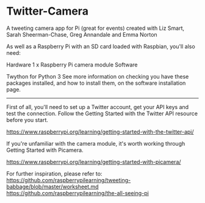 # Twitter-Camera
A tweeting camera app for Pi (great for events) created with Liz Smart, Sarah Sheerman-Chase, Greg Annandale and Emma Norton

As well as a Raspberry Pi with an SD card loaded with Raspbian, you'll also need:

Hardware
1 x Raspberry Pi camera module
Software

Twython for Python 3
See more information on checking you have these packages installed, and how to install them, on the software installation page.

-----
First of all, you'll need to set up a Twitter account, get your API keys and test the connection. Follow the Getting Started with the Twitter API resource before you start. 

https://www.raspberrypi.org/learning/getting-started-with-the-twitter-api/

If you're unfamiliar with the camera module, it's worth working through Getting Started with Picamera.

https://www.raspberrypi.org/learning/getting-started-with-picamera/

For further inspiration, please refer to:
https://github.com/raspberrypilearning/tweeting-babbage/blob/master/worksheet.md
https://github.com/raspberrypilearning/the-all-seeing-pi
